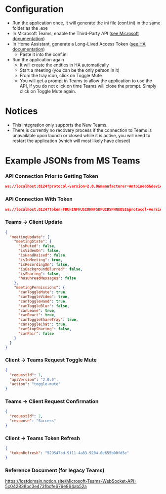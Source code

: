 # Configuration
- Run the application once, it will generate the ini file (conf.ini) in the same folder as the .exe
- In Microsoft Teams, enable the Third-Party API ([see Microsoft documentation](https://support.microsoft.com/en-us/office/connect-to-third-party-devices-in-microsoft-teams-aabca9f2-47bb-407f-9f9b-81a104a883d6?storagetype=live))
- In Home Assistant, generate a Long-Lived Access Token ([see HA documentation](https://developers.home-assistant.io/docs/auth_api/#long-lived-access-token))
  - Paste it into the conf.ini
- Run the application again
  - It will create the entities in HA automatically 
  - Start a meeting (you can be the only person in it)
  - From the tray icon, click on Toggle Mute
  - You will get a prompt in Teams to allow the application to use the API, if you do not click on time Teams will close the prompt. Simply click on Toggle Mute again.

# Notices
- This integration only supports the New Teams.
- There is currently no recovery process if the connection to Teams is unavailable upon launch or closed while it is active, you will need to restart the application (which will most likely have closed)

# Example JSONs from MS Teams
### API Connection Prior to Getting Token
```json
ws://localhost:8124?protocol-version=2.0.0&manufacturer=AntoineGS&device=HomeAssistant&app=MS-Teams-Websocket&app-version=1.0
```
### API Connection With Token
```json
ws://localhost:8124?token=FDUHINFHUSIDHNFSDFUIDSFHNUDSI&protocol-version=2.0.0&manufacturer=AntoineGS&device=HomeAssistant&app=MS-Teams-Websocket&app-version=1.0
```
### Teams -> Client Update
```json
{
  "meetingUpdate": {
    "meetingState": {
      "isMuted": false,
      "isVideoOn": false,
      "isHandRaised": false,
      "isInMeeting": true,
      "isRecordingOn": false,
      "isBackgroundBlurred": false,
      "isSharing": false,
      "hasUnreadMessages": false
    },
    "meetingPermissions": {
      "canToggleMute": true,
      "canToggleVideo": true,
      "canToggleHand": true,
      "canToggleBlur": false,
      "canLeave": true,
      "canReact": true,
      "canToggleShareTray": true,
      "canToggleChat": true,
      "canStopSharing": false,
      "canPair": false
    }
  }
}
```

### Client -> Teams Request Toggle Mute
```json
{
  "requestId": 1,
  "apiVersion": "2.0.0",
  "action": "toggle-mute"
}
```

### Teams -> Client Request Confirmation
```json
{
  "requestId": 2,
  "response": "Success"
}
```

### Client -> Teams Token Refresh
```json
{
  "tokenRefresh": "529547bd-9f11-4a83-9204-0e655b00fd5e"
}
```

### Reference Document (for legacy Teams)
https://lostdomain.notion.site/Microsoft-Teams-WebSocket-API-5c042838bc3e4731bdfe679e864ab52a
